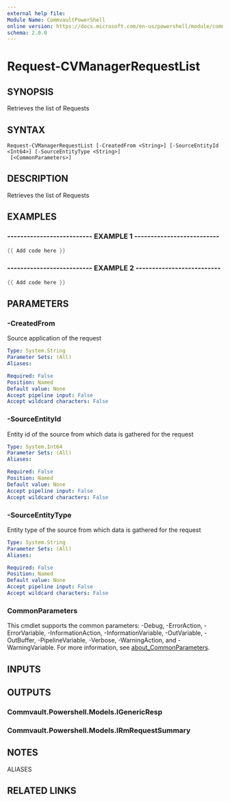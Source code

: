 ```yaml
---
external help file:
Module Name: CommvaultPowerShell
online version: https://docs.microsoft.com/en-us/powershell/module/commvaultpowershell/request-cvmanagerrequestlist
schema: 2.0.0
---
```


# Request-CVManagerRequestList

## SYNOPSIS
Retrieves the list of Requests

## SYNTAX

```
Request-CVManagerRequestList [-CreatedFrom <String>] [-SourceEntityId <Int64>] [-SourceEntityType <String>]
 [<CommonParameters>]
```

## DESCRIPTION
Retrieves the list of Requests

## EXAMPLES

### -------------------------- EXAMPLE 1 --------------------------
```powershell
{{ Add code here }}
```



### -------------------------- EXAMPLE 2 --------------------------
```powershell
{{ Add code here }}
```



## PARAMETERS

### -CreatedFrom
Source application of the request

```yaml
Type: System.String
Parameter Sets: (All)
Aliases:

Required: False
Position: Named
Default value: None
Accept pipeline input: False
Accept wildcard characters: False
```

### -SourceEntityId
Entity id of the source from which data is gathered for the request

```yaml
Type: System.Int64
Parameter Sets: (All)
Aliases:

Required: False
Position: Named
Default value: None
Accept pipeline input: False
Accept wildcard characters: False
```

### -SourceEntityType
Entity type of the source from which data is gathered for the request

```yaml
Type: System.String
Parameter Sets: (All)
Aliases:

Required: False
Position: Named
Default value: None
Accept pipeline input: False
Accept wildcard characters: False
```

### CommonParameters
This cmdlet supports the common parameters: -Debug, -ErrorAction, -ErrorVariable, -InformationAction, -InformationVariable, -OutVariable, -OutBuffer, -PipelineVariable, -Verbose, -WarningAction, and -WarningVariable. For more information, see [about_CommonParameters](http://go.microsoft.com/fwlink/?LinkID=113216).

## INPUTS

## OUTPUTS

### Commvault.Powershell.Models.IGenericResp

### Commvault.Powershell.Models.IRmRequestSummary

## NOTES

ALIASES

## RELATED LINKS

